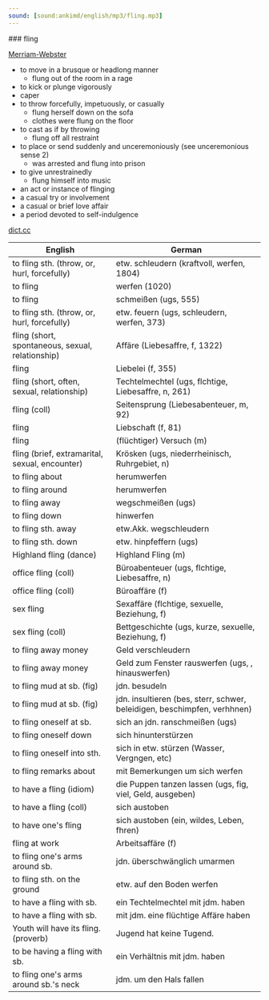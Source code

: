 ```yaml
---
sound: [sound:ankimd/english/mp3/fling.mp3]
---
```


\### fling

[Merriam-Webster](https://www.merriam-webster.com/dictionary/fling)

- to move in a brusque or headlong manner
    - flung out of the room in a rage
- to kick or plunge vigorously
- caper
- to throw forcefully, impetuously, or casually
    - flung herself down on the sofa
    - clothes were flung on the floor
- to cast as if by throwing
    - flung off all restraint
- to place or send suddenly and unceremoniously (see unceremonious sense 2)
    - was arrested and flung into prison
- to give unrestrainedly
    - flung himself into music
- an act or instance of flinging
- a casual try or involvement
- a casual or brief love affair
- a period devoted to self-indulgence

[dict.cc](https://www.dict.cc/fling)

| English        | German       |
| -------------- | ------------ |
| to fling sth. (throw, or, hurl, forcefully) | etw. schleudern (kraftvoll, werfen, 1804) |
| to fling | werfen (1020) |
| to fling | schmeißen (ugs, 555) |
| to fling sth. (throw, or, hurl, forcefully) | etw. feuern (ugs, schleudern, werfen, 373) |
| fling (short, spontaneous, sexual, relationship) | Affäre (Liebesaffre, f, 1322) |
| fling | Liebelei (f, 355) |
| fling (short, often, sexual, relationship) | Techtelmechtel (ugs, flchtige, Liebesaffre, n, 261) |
| fling (coll) | Seitensprung (Liebesabenteuer, m, 92) |
| fling | Liebschaft (f, 81) |
| fling | (flüchtiger) Versuch (m) |
| fling (brief, extramarital, sexual, encounter) | Krösken (ugs, niederrheinisch, Ruhrgebiet, n) |
| to fling about | herumwerfen |
| to fling around | herumwerfen |
| to fling away | wegschmeißen (ugs) |
| to fling down | hinwerfen |
| to fling sth. away | etw.Akk. wegschleudern |
| to fling sth. down | etw. hinpfeffern (ugs) |
| Highland fling (dance) | Highland Fling (m) |
| office fling (coll) | Büroabenteuer (ugs, flchtige, Liebesaffre, n) |
| office fling (coll) | Büroaffäre (f) |
| sex fling | Sexaffäre (flchtige, sexuelle, Beziehung, f) |
| sex fling (coll) | Bettgeschichte (ugs, kurze, sexuelle, Beziehung, f) |
| to fling away money | Geld verschleudern |
| to fling away money | Geld zum Fenster rauswerfen (ugs, , hinauswerfen) |
| to fling mud at sb. (fig) | jdn. besudeln |
| to fling mud at sb. (fig) | jdn. insultieren (bes, sterr, schwer, beleidigen, beschimpfen, verhhnen) |
| to fling oneself at sb. | sich an jdn. ranschmeißen (ugs) |
| to fling oneself down | sich hinunterstürzen |
| to fling oneself into sth. | sich in etw. stürzen (Wasser, Vergngen, etc) |
| to fling remarks about | mit Bemerkungen um sich werfen |
| to have a fling (idiom) | die Puppen tanzen lassen (ugs, fig, viel, Geld, ausgeben) |
| to have a fling (coll) | sich austoben |
| to have one's fling | sich austoben (ein, wildes, Leben, fhren) |
| fling at work | Arbeitsaffäre (f) |
| to fling one's arms around sb. | jdn. überschwänglich umarmen |
| to fling sth. on the ground | etw. auf den Boden werfen |
| to have a fling with sb. | ein Techtelmechtel mit jdm. haben |
| to have a fling with sb. | mit jdm. eine flüchtige Affäre haben |
| Youth will have its fling. (proverb) | Jugend hat keine Tugend. |
| to be having a fling with sb. | ein Verhältnis mit jdm. haben |
| to fling one's arms around sb.'s neck | jdm. um den Hals fallen |
